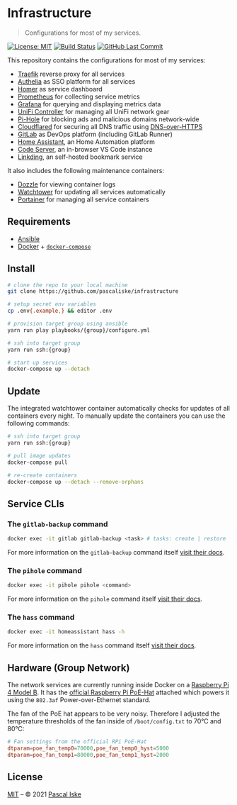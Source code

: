 # Infrastructure

> Configurations for most of my services.

[![License: MIT](https://img.shields.io/badge/License-MIT-blue.svg?style=flat-square)](https://opensource.org/licenses/MIT) [![Build Status](https://img.shields.io/travis/com/pascaliske/infrastructure/master?style=flat-square)](https://travis-ci.com/github/pascaliske/infrastructure) [![GitHub Last Commit](https://img.shields.io/github/last-commit/pascaliske/infrastructure?style=flat-square)](https://github.com/pascaliske/infrastructure)

This repository contains the configurations for most of my services:

- [Traefik](https://traefik.io) reverse proxy for all services
- [Authelia](https://www.authelia.com) as SSO platform for all services
- [Homer](https://github.com/bastienwirtz/homer) as service dashboard
- [Prometheus](https://prometheus.io) for collecting service metrics
- [Grafana](https://grafana.com/) for querying and displaying metrics data
- [UniFi Controller](https://www.ui.com/software/) for managing all UniFi network gear
- [Pi-Hole](https://pi-hole.net) for blocking ads and malicious domains network-wide
- [Cloudflared](https://github.com/cloudflare/cloudflared) for securing all DNS traffic using [DNS-over-HTTPS](https://en.m.wikipedia.org/wiki/DNS_over_HTTPS)
- [GitLab](https://about.gitlab.com/) as DevOps platform (including GitLab Runner)
- [Home Assistant](https://home-assistant.io), an Home Automation platform
- [Code Server](https://github.com/cdr/code-server), an in-browser VS Code instance
- [Linkding](https://github.com/sissbruecker/linkding), an self-hosted bookmark service

It also includes the following maintenance containers:

- [Dozzle](https://github.com/amir20/dozzle) for viewing container logs
- [Watchtower](https://github.com/containrrr/watchtower) for updating all services automatically
- [Portainer](https://www.portainer.io) for managing all service containers

## Requirements

- [Ansible](https://www.ansible.com)
- [Docker](https://docs.docker.com/install/) + [`docker-compose`](https://docs.docker.com/compose/install/)

## Install

```zsh
# clone the repo to your local machine
git clone https://github.com/pascaliske/infrastructure

# setup secret env variables
cp .env{.example,} && editor .env

# provision target group using ansible
yarn run play playbooks/{group}/configure.yml

# ssh into target group
yarn run ssh:{group}

# start up services
docker-compose up --detach
```

## Update

The integrated watchtower container automatically checks for updates of all containers every night.
To manually update the containers you can use the following commands:

```zsh
# ssh into target group
yarn run ssh:{group}

# pull image updates
docker-compose pull

# re-create containers
docker-compose up --detach --remove-orphans
```

## Service CLIs

### The `gitlab-backup` command

```zsh
docker exec -it gitlab gitlab-backup <task> # tasks: create | restore
```

For more information on the `gitlab-backup` command itself [visit their docs](https://docs.gitlab.com/ee/raketasks/backup_restore.html#back-up-gitlab).

### The `pihole` command

```zsh
docker exec -it pihole pihole <command>
```

For more information on the `pihole` command itself [visit their docs](https://docs.pi-hole.net/core/pihole-command/).

### The `hass` command

```zsh
docker exec -it homeassistant hass -h
```

For more information on the `hass` command itself [visit their docs](https://www.home-assistant.io/docs/tools/hass/).

## Hardware (Group Network)

The network services are currently running inside Docker on a [Raspberry Pi 4 Model B](https://www.raspberrypi.org/products/raspberry-pi-4-model-b/). It has the [official Raspberry Pi PoE-Hat](https://www.raspberrypi.org/products/poe-hat/) attached which powers it using the `802.3af` Power-over-Ethernet standard.

The fan of the PoE hat appears to be very noisy. Therefore I adjusted the temperature thresholds of the fan inside of `/boot/config.txt` to 70°C and 80°C:

```toml
# Fan settings from the official RPi PoE-Hat
dtparam=poe_fan_temp0=70000,poe_fan_temp0_hyst=5000
dtparam=poe_fan_temp1=80000,poe_fan_temp1_hyst=2000
```

## License

[MIT](LICENSE.md) – © 2021 [Pascal Iske](https://pascaliske.dev)
